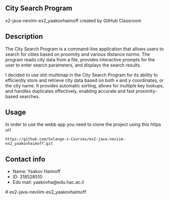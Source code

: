 ## City Search Program

x2-java-neviim-ex2_yaakovhaimoff created by GitHub Classroom

## Description

The City Search Program is a command-line application that allows users to search for cities based on proximity 
and various distance norms.
The program reads city data from a file, provides interactive prompts
for the user to enter search parameters, and displays the search results.

I decided to use std::multimap in the City Search
Program for its ability to efficiently store and
retrieve city data based on both x and y coordinates, or the city name. 
It provides automatic sorting, allows for multiple key 
lookups, and handles duplicates effectively, enabling accurate
and fast proximity-based searches.

## Usage
In order to use the webb app you need to clone the project using this https url
```
https://github.com/Solange-s-Courses/ex2-java-neviim-ex2_yaakovhaimoff.git
```

## Contact info
<ul>
<li>Name: Yaakov Haimoff </li>
<li>ID: 318528510 </li>
<li>Edu mail: yaakovha@edu.hac.ac.il</li>
</ul>
# ex2-java-neviiim-ex2_yaakovhaimoff
